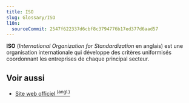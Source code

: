 ```yaml
---
title: ISO
slug: Glossary/ISO
l10n:
  sourceCommit: 2547f622337d6cbf8c3794776b17ed377d6aad57
---
```


**ISO** (<i lang="en">International Organization for Standardization</i> en anglais) est une organisation internationale qui développe des critères uniformisés coordonnant les entreprises de chaque principal secteur.

## Voir aussi

- [Site web officiel <sup>(angl.)</sup>](http://www.iso.org/iso/fr/home.html)
